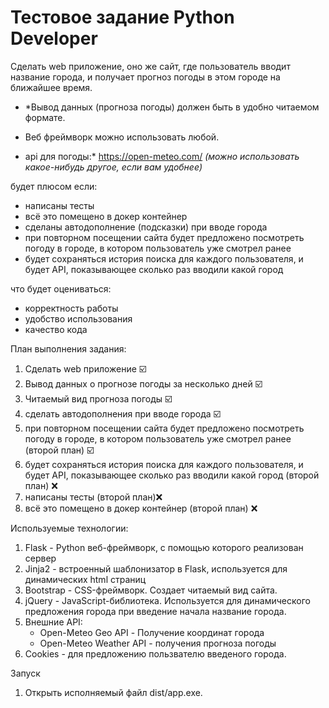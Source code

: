# Тестовое задание Python **Developer**

Сделать web приложение, оно же сайт, где пользователь вводит название города, и получает прогноз погоды в этом городе на ближайшее время.

 - *Вывод данных (прогноза погоды) должен быть в удобно читаемом формате. 

 - Веб фреймворк можно использовать любой.

 - api для погоды:* https://open-meteo.com/ *(можно использовать какое-нибудь другое, если вам удобнее)*

будет плюсом если:

- написаны тесты
- всё это помещено в докер контейнер
- сделаны автодополнение (подсказки) при вводе города
- при повторном посещении сайта будет предложено посмотреть погоду в городе, в котором пользователь уже смотрел ранее
- будет сохраняться история поиска для каждого пользователя, и будет API, показывающее сколько раз вводили какой город

что будет оцениваться:

- корректность работы
- удобство использования
- качество кода

План выполнения задания:

1) Сделать web приложение ☑️
2) Вывод данных о прогнозе погоды за несколько дней ☑️
3) Читаемый вид прогноза погоды ☑️
4) сделать автодополнения при вводе города ️☑️
5) при повторном посещении сайта будет предложено посмотреть погоду в городе,
в котором пользователь уже смотрел ранее (второй план) ☑️
6) будет сохраняться история поиска для каждого пользователя, 
и будет API, показывающее сколько раз вводили какой город (второй план) ❌
7) написаны тесты (второй план)❌
8) всё это помещено в докер контейнер (второй план) ❌

Используемые технологии:
1) Flask - Python веб-фреймворк, с помощью которого реализован сервер
2) Jinja2 - встроенный шаблонизатор в Flask, используется для динамических html страниц
3) Bootstrap - CSS-фреймворк. Создает читаемый вид сайта.
4) jQuery - JavaScript-библиотека. Используется для динамического предложения города при введение начала название города.
5) Внешние API:
    * Open-Meteo Geo API - Получение координат города
    * Open-Meteo Weather API - получения прогноза погоды
6) Cookies - для предложению пользвателю введеного города.

Запуск
1) Открыть исполняемый файл dist/app.exe.